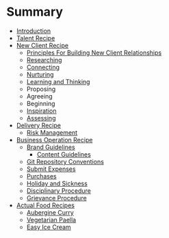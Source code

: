 # Summary

* [Introduction](README.md)
* [Talent Recipe](talent_recipe/README.md)
* [New Client Recipe](new_client_recipe/README.md)
    * [Principles For Building New Client Relationships](new_client_recipe/principles-of-building-new-client-relationships.md)
    * [Researching](new_client_recipe/researching.md)
    * [Connecting](new_client_recipe/connecting.md)
    * [Nurturing](new_client_recipe/nurturing.md)
    * [Learning and Thinking](new_client_recipe/learning-and-thinking.md)
    * Proposing
    * Agreeing
    * Beginning
    * [Inspiration](new_client_recipe/inspiration.md)
    * [Assessing](new_client_recipe/assessing.md)
* [Delivery Recipe](delivery_recipe/README.md)
   * [Risk Management](delivery_recipe/risk_management.md)
* [Business Operation Recipe](business_operation_recipe/README.md)
   * [Brand Guidelines](business_operation_recipe/brand_guidelines/README.md)
       * [Content Guidelines](business_operation_recipe/brand_guidelines/content_guidelines.md)
   * [Git Repository Conventions](business_operation_recipe/git-repository-conventions.md)
   * [Submit Expenses](business_operation_recipe/submit_expenses.md)
   * [Purchases](business_operation_recipe/purchases.md)
   * [Holiday and Sickness](business_operation_recipe/holidays_and_sickness.md)
   * [Disciplinary Procedure](business_operation_recipe/disciplinary_procedure.md)
   * [Grievance Procedure](business_operation_recipe/grievance_procedure.md)
* [Actual Food Recipes](actual_food_recipes/README.md)
    * [Aubergine Curry](actual_food_recipes/aubergine_curry.md)
    * [Vegetarian Paella](actual_food_recipes/vegetarian_paella.md)
    * [Easy Ice Cream](actual_food_recipes/easy-ice-cream.md)

